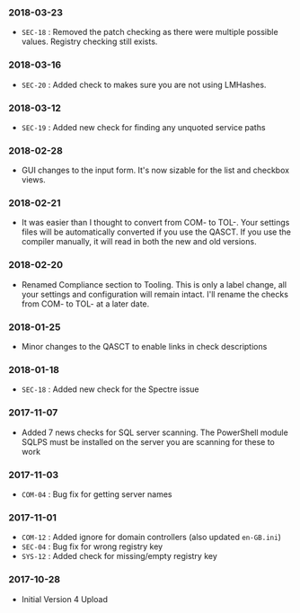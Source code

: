 ### 2018-03-23
- `SEC-18` : Removed the patch checking as there were multiple possible values.  Registry checking still exists.

### 2018-03-16
- `SEC-20` : Added check to makes sure you are not using LMHashes.

### 2018-03-12
- `SEC-19` : Added new check for finding any unquoted service paths

### 2018-02-28
- GUI changes to the input form.  It's now sizable for the list and checkbox views.

### 2018-02-21
- It was easier than I thought to convert from COM- to TOL-.  Your settings files will be automatically converted if you use the QASCT.  If you use the compiler manually, it will read in both the new and old versions.

### 2018-02-20
- Renamed Compliance section to Tooling.  This is only a label change, all your settings and configuration will remain intact.  I'll rename the checks from COM- to TOL- at a later date.

### 2018-01-25
- Minor changes to the QASCT to enable links in check descriptions

### 2018-01-18
- `SEC-18` : Added new check for the Spectre issue

### 2017-11-07
- Added 7 news checks for SQL server scanning.  The PowerShell module SQLPS must be installed on the server you are scanning for these to work

### 2017-11-03
- `COM-04` : Bug fix for getting server names

### 2017-11-01
- `COM-12` : Added ignore for domain controllers (also updated `en-GB.ini`)
- `SEC-04` : Bug fix for wrong registry key
- `SYS-12` : Added check for missing/empty registry key

### 2017-10-28
- Initial Version 4 Upload
